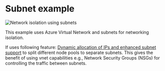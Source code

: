 # Subnet example

![Network isolation using subnets](https://user-images.githubusercontent.com/2357647/150771670-3e52b310-7dba-42aa-8ecb-88b8d8b798bc.png)

This example uses Azure Virtual Network and subnets for networking isolation.

If uses following feature: [Dynamic allocation of IPs and enhanced subnet support](https://docs.microsoft.com/en-us/azure/aks/configure-azure-cni#dynamic-allocation-of-ips-and-enhanced-subnet-support)
to split different node pools to separate subnets.
This gives the benefit of using vnet capabilities e.g., Network Security Groups (NSGs)
for controlling the traffic between subnets.
